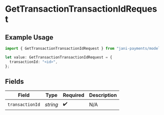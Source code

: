 # GetTransactionTransactionIdRequest

## Example Usage

```typescript
import { GetTransactionTransactionIdRequest } from "jani-payments/models/operations";

let value: GetTransactionTransactionIdRequest = {
  transactionId: "<id>",
};
```

## Fields

| Field              | Type               | Required           | Description        |
| ------------------ | ------------------ | ------------------ | ------------------ |
| `transactionId`    | *string*           | :heavy_check_mark: | N/A                |
